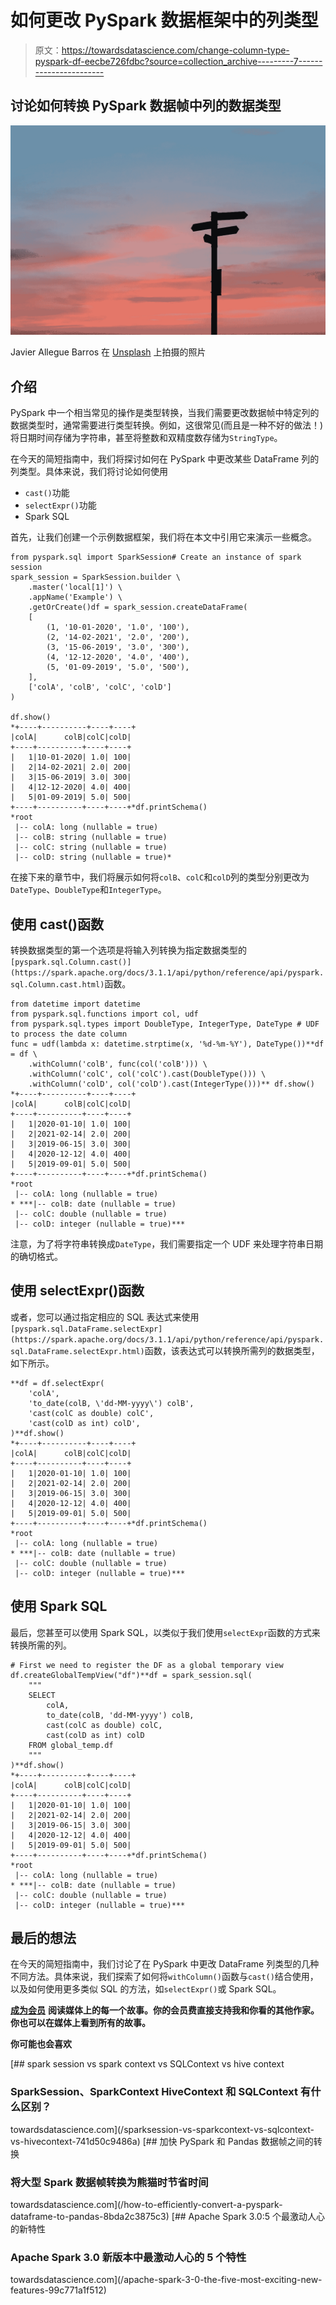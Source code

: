# 如何更改 PySpark 数据框架中的列类型

> 原文：<https://towardsdatascience.com/change-column-type-pyspark-df-eecbe726fdbc?source=collection_archive---------7----------------------->

## 讨论如何转换 PySpark 数据帧中列的数据类型

![](img/5d45e4d341c1e68e9120103248848572.png)

Javier Allegue Barros 在 [Unsplash](https://unsplash.com/s/photos/change?utm_source=unsplash&utm_medium=referral&utm_content=creditCopyText) 上拍摄的照片

## 介绍

PySpark 中一个相当常见的操作是类型转换，当我们需要更改数据帧中特定列的数据类型时，通常需要进行类型转换。例如，这很常见(而且是一种不好的做法！)将日期时间存储为字符串，甚至将整数和双精度数存储为`StringType`。

在今天的简短指南中，我们将探讨如何在 PySpark 中更改某些 DataFrame 列的列类型。具体来说，我们将讨论如何使用

*   `cast()`功能
*   `selectExpr()`功能
*   Spark SQL

首先，让我们创建一个示例数据框架，我们将在本文中引用它来演示一些概念。

```
from pyspark.sql import SparkSession# Create an instance of spark session
spark_session = SparkSession.builder \
    .master('local[1]') \
    .appName('Example') \
    .getOrCreate()df = spark_session.createDataFrame(
    [
        (1, '10-01-2020', '1.0', '100'),
        (2, '14-02-2021', '2.0', '200'),
        (3, '15-06-2019', '3.0', '300'),
        (4, '12-12-2020', '4.0', '400'),
        (5, '01-09-2019', '5.0', '500'),
    ],
    ['colA', 'colB', 'colC', 'colD']
)

df.show()
*+----+----------+----+----+
|colA|      colB|colC|colD|
+----+----------+----+----+
|   1|10-01-2020| 1.0| 100|
|   2|14-02-2021| 2.0| 200|
|   3|15-06-2019| 3.0| 300|
|   4|12-12-2020| 4.0| 400|
|   5|01-09-2019| 5.0| 500|
+----+----------+----+----+*df.printSchema()
*root
 |-- colA: long (nullable = true)
 |-- colB: string (nullable = true)
 |-- colC: string (nullable = true)
 |-- colD: string (nullable = true)*
```

在接下来的章节中，我们将展示如何将`colB`、`colC`和`colD`列的类型分别更改为`DateType`、`DoubleType`和`IntegerType`。

## 使用 cast()函数

转换数据类型的第一个选项是将输入列转换为指定数据类型的`[pyspark.sql.Column.cast()](https://spark.apache.org/docs/3.1.1/api/python/reference/api/pyspark.sql.Column.cast.html)`函数。

```
from datetime import datetime
from pyspark.sql.functions import col, udf
from pyspark.sql.types import DoubleType, IntegerType, DateType # UDF to process the date column
func = udf(lambda x: datetime.strptime(x, '%d-%m-%Y'), DateType())**df = df \
    .withColumn('colB', func(col('colB'))) \
    .withColumn('colC', col('colC').cast(DoubleType())) \
    .withColumn('colD', col('colD').cast(IntegerType()))** df.show()
*+----+----------+----+----+
|colA|      colB|colC|colD|
+----+----------+----+----+
|   1|2020-01-10| 1.0| 100|
|   2|2021-02-14| 2.0| 200|
|   3|2019-06-15| 3.0| 300|
|   4|2020-12-12| 4.0| 400|
|   5|2019-09-01| 5.0| 500|
+----+----------+----+----+*df.printSchema()
*root
 |-- colA: long (nullable = true)
* ***|-- colB: date (nullable = true)
 |-- colC: double (nullable = true)
 |-- colD: integer (nullable = true)***
```

注意，为了将字符串转换成`DateType`，我们需要指定一个 UDF 来处理字符串日期的确切格式。

## 使用 selectExpr()函数

或者，您可以通过指定相应的 SQL 表达式来使用`[pyspark.sql.DataFrame.selectExpr](https://spark.apache.org/docs/3.1.1/api/python/reference/api/pyspark.sql.DataFrame.selectExpr.html)`函数，该表达式可以转换所需列的数据类型，如下所示。

```
**df = df.selectExpr(
    'colA',
    'to_date(colB, \'dd-MM-yyyy\') colB',
    'cast(colC as double) colC',
    'cast(colD as int) colD',
)**df.show()
*+----+----------+----+----+
|colA|      colB|colC|colD|
+----+----------+----+----+
|   1|2020-01-10| 1.0| 100|
|   2|2021-02-14| 2.0| 200|
|   3|2019-06-15| 3.0| 300|
|   4|2020-12-12| 4.0| 400|
|   5|2019-09-01| 5.0| 500|
+----+----------+----+----+*df.printSchema()
*root
 |-- colA: long (nullable = true)
* ***|-- colB: date (nullable = true)
 |-- colC: double (nullable = true)
 |-- colD: integer (nullable = true)***
```

## 使用 Spark SQL

最后，您甚至可以使用 Spark SQL，以类似于我们使用`selectExpr`函数的方式来转换所需的列。

```
# First we need to register the DF as a global temporary view
df.createGlobalTempView("df")**df = spark_session.sql(
    """
    SELECT 
        colA,
        to_date(colB, 'dd-MM-yyyy') colB,
        cast(colC as double) colC,
        cast(colD as int) colD
    FROM global_temp.df
    """
)**df.show()
*+----+----------+----+----+
|colA|      colB|colC|colD|
+----+----------+----+----+
|   1|2020-01-10| 1.0| 100|
|   2|2021-02-14| 2.0| 200|
|   3|2019-06-15| 3.0| 300|
|   4|2020-12-12| 4.0| 400|
|   5|2019-09-01| 5.0| 500|
+----+----------+----+----+*df.printSchema()
*root
 |-- colA: long (nullable = true)
* ***|-- colB: date (nullable = true)
 |-- colC: double (nullable = true)
 |-- colD: integer (nullable = true)***
```

## 最后的想法

在今天的简短指南中，我们讨论了在 PySpark 中更改 DataFrame 列类型的几种不同方法。具体来说，我们探索了如何将`withColumn()`函数与`cast()`结合使用，以及如何使用更多类似 SQL 的方法，如`selectExpr()`或 Spark SQL。

[**成为会员**](https://gmyrianthous.medium.com/membership) **阅读媒体上的每一个故事。你的会员费直接支持我和你看的其他作家。你也可以在媒体上看到所有的故事。**

**你可能也会喜欢**

[](/sparksession-vs-sparkcontext-vs-sqlcontext-vs-hivecontext-741d50c9486a) [## spark session vs spark context vs SQLContext vs hive context

### SparkSession、SparkContext HiveContext 和 SQLContext 有什么区别？

towardsdatascience.com](/sparksession-vs-sparkcontext-vs-sqlcontext-vs-hivecontext-741d50c9486a) [](/how-to-efficiently-convert-a-pyspark-dataframe-to-pandas-8bda2c3875c3) [## 加快 PySpark 和 Pandas 数据帧之间的转换

### 将大型 Spark 数据帧转换为熊猫时节省时间

towardsdatascience.com](/how-to-efficiently-convert-a-pyspark-dataframe-to-pandas-8bda2c3875c3) [](/apache-spark-3-0-the-five-most-exciting-new-features-99c771a1f512) [## Apache Spark 3.0:5 个最激动人心的新特性

### Apache Spark 3.0 新版本中最激动人心的 5 个特性

towardsdatascience.com](/apache-spark-3-0-the-five-most-exciting-new-features-99c771a1f512)